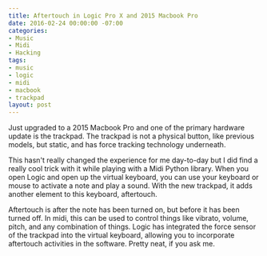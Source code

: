```yaml
---
title: Aftertouch in Logic Pro X and 2015 Macbook Pro
date: 2016-02-24 00:00:00 -07:00
categories:
- Music
- Midi
- Hacking
tags:
- music
- logic
- midi
- macbook
- trackpad
layout: post
---
```


Just upgraded to a 2015 Macbook Pro and one of the primary hardware update is the trackpad. The trackpad is not a physical button, like previous models, but static, and has force tracking technology underneath.

This hasn't really changed the experience for me day-to-day but I did find a really cool trick with it while playing with a Midi Python library. When you open Logic and open up the virtual keyboard, you can use your keyboard or mouse to activate a note and play a sound. With the new trackpad, it adds another element to this keyboard, aftertouch.

Aftertouch is after the note has been turned on, but before it has been turned off. In midi, this can be used to control things like vibrato, volume, pitch, and any combination of things. Logic has integrated the force sensor of the trackpad into the virtual keyboard, allowing you to incorporate aftertouch activities in the software.  Pretty neat, if you ask me.
